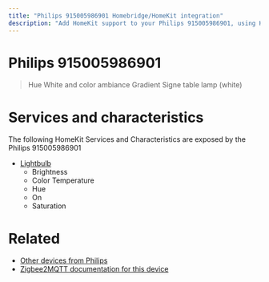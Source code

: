 ```yaml
---
title: "Philips 915005986901 Homebridge/HomeKit integration"
description: "Add HomeKit support to your Philips 915005986901, using Homebridge, Zigbee2MQTT and homebridge-z2m."
---
```

<!---
This file has been GENERATED using src/docgen/docgen.ts
DO NOT EDIT THIS FILE MANUALLY!
-->
# Philips 915005986901
> Hue White and color ambiance Gradient Signe table lamp (white)


# Services and characteristics
The following HomeKit Services and Characteristics are exposed by
the Philips 915005986901

* [Lightbulb](../../light.md)
  * Brightness
  * Color Temperature
  * Hue
  * On
  * Saturation


# Related
* [Other devices from Philips](../index.md#philips)
* [Zigbee2MQTT documentation for this device](https://www.zigbee2mqtt.io/devices/915005986901.html)